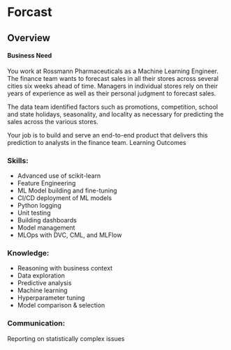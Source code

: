 # Forcast
## Overview
#### Business Need
You work at Rossmann Pharmaceuticals as a Machine Learning Engineer. The finance team wants to forecast sales in all their stores across several cities six weeks ahead of time. Managers in individual stores rely on their years of experience as well as their personal judgment to forecast sales. 

The data team identified factors such as promotions, competition, school and state holidays, seasonality, and locality as necessary for predicting the sales across the various stores.

Your job is to build and serve an end-to-end product that delivers this prediction to analysts in the finance team. 
Learning Outcomes
### Skills:
* Advanced use of scikit-learn 
* Feature Engineering
* ML Model building and fine-tuning
* CI/CD deployment of ML models  
* Python logging
* Unit testing  
* Building dashboards
* Model management
* MLOps  with DVC, CML, and MLFlow


### Knowledge:
* Reasoning with business context
* Data exploration
* Predictive analysis
* Machine learning 
* Hyperparameter tuning
* Model comparison & selection

### Communication:
Reporting on statistically complex issues

